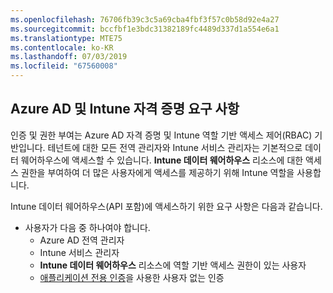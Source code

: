 ```yaml
---
ms.openlocfilehash: 76706fb39c3c5a69cba4fbf3f57c0b58d92e4a27
ms.sourcegitcommit: bccfbf1e3bdc31382189fc4489d337d1a554e6a1
ms.translationtype: MTE75
ms.contentlocale: ko-KR
ms.lasthandoff: 07/03/2019
ms.locfileid: "67560008"
---
```

<!-- This include is part of the Intune Data Warehouse documentation. -->

## <a name="azure-ad-and-intune-credential-requirements"></a>Azure AD 및 Intune 자격 증명 요구 사항

인증 및 권한 부여는 Azure AD 자격 증명 및 Intune 역할 기반 액세스 제어(RBAC) 기반입니다. 테넌트에 대한 모든 전역 관리자와 Intune 서비스 관리자는 기본적으로 데이터 웨어하우스에 액세스할 수 있습니다. **Intune 데이터 웨어하우스** 리소스에 대한 액세스 권한을 부여하여 더 많은 사용자에게 액세스를 제공하기 위해 Intune 역할을 사용합니다.

Intune 데이터 웨어하우스(API 포함)에 액세스하기 위한 요구 사항은 다음과 같습니다.

  - 사용자가 다음 중 하나여야 합니다.
      - Azure AD 전역 관리자
      - Intune 서비스 관리자
      - **Intune 데이터 웨어하우스** 리소스에 역할 기반 액세스 권한이 있는 사용자
      - [애플리케이션 전용 인증](../data-warehouse-app-only-auth.md)을 사용한 사용자 없는 인증 
